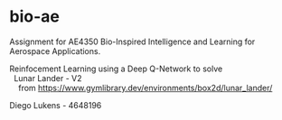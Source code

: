 # bio-ae
Assignment for AE4350 Bio-Inspired Intelligence and Learning for Aerospace Applications.<br>

Reinfocement Learning using a Deep Q-Network to solve<br>
&nbsp;&nbsp;Lunar Lander - V2<br>
&nbsp;&nbsp;&nbsp;&nbsp;from https://www.gymlibrary.dev/environments/box2d/lunar_lander/<br>

Diego Lukens - 4648196
